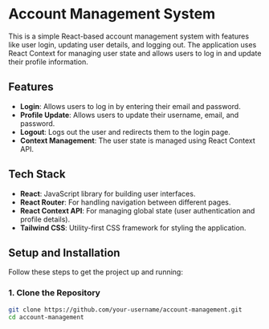 # Account Management System

This is a simple React-based account management system with features like user login, updating user details, and logging out. The application uses React Context for managing user state and allows users to log in and update their profile information.

## Features

- **Login**: Allows users to log in by entering their email and password.
- **Profile Update**: Allows users to update their username, email, and password.
- **Logout**: Logs out the user and redirects them to the login page.
- **Context Management**: The user state is managed using React Context API.

## Tech Stack

- **React**: JavaScript library for building user interfaces.
- **React Router**: For handling navigation between different pages.
- **React Context API**: For managing global state (user authentication and profile details).
- **Tailwind CSS**: Utility-first CSS framework for styling the application.

## Setup and Installation

Follow these steps to get the project up and running:

### 1. Clone the Repository

```bash
git clone https://github.com/your-username/account-management.git
cd account-management
